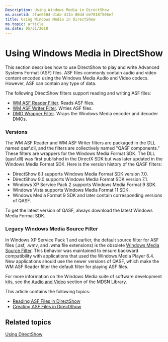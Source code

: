 ```yaml
---
Description: Using Windows Media in DirectShow
ms.assetid: 2fae0504-d1da-413a-80dd-de7818f506ef
title: Using Windows Media in DirectShow
ms.topic: article
ms.date: 05/31/2018
---
```


# Using Windows Media in DirectShow

This section describes how to use DirectShow to play and write Advanced Systems Format (ASF) files. ASF files commonly contain audio and video content encoded using the Windows Media Audio and Video codecs. However, ASF can contain any type of data.

The following DirectShow filters support reading and writing ASF files:

-   [WM ASF Reader Filter](wm-asf-reader-filter.md). Reads ASF files.
-   [WM ASF Writer Filter](wm-asf-writer-filter.md). Wrties ASF files.
-   [DMO Wrapper Filter](dmo-wrapper-filter.md). Wraps the Windows Media encoder and decoder DMOs.

### Versions

The WM ASF Reader and WM ASF Writer filters are packaged in the DLL named qasf.dll, and the filters are collectively named "QASF components." These filters are wrappers for the Windows Media Format SDK. The DLL (qasf.dll) was first published in the DirectX SDK but was later updated in the Windows Media Format SDK. Here is the version history of the QASF filters:

-   DirectShow 8.1 supports Windows Media Format SDK version 7.0.
-   DirectShow 9.0 supports Windows Media Format SDK version 7.1.
-   Windows XP Service Pack 2 supports Windows Media Format 9 SDK.
-   Windows Vista supports Windows Media Format 11 SDK.
-   Windows Media Format 9 SDK and later contain corresponding versions of QASF.

To get the latest version of QASF, always download the latest Windows Media Format SDK.

### Legacy Windows Media Source Filter

In Windows XP Service Pack 1 and earlier, the default source filter for ASF files (.asf, .wmv, and .wma file extensions) is the obsolete [Windows Media Source Filter](windows-media-source-filter.md). This behavior was maintained to ensure backward compatibility with applications that used the Windows Media Player 6.4. New applications should use the newer versions of QASF, which make the WM ASF Reader filter the default filter for playing ASF files.

For more information on the Windows Media suite of software development kits, see the [Audio and Video](https://msdn.microsoft.com/library/ee663260(VS.85).aspx) section of the MDSN Library.

This article contains the following topics:

-   [Reading ASF Files in DirectShow](reading-asf-files-in-directshow.md)
-   [Creating ASF Files in DirectShow](creating-asf-files-in-directshow.md)

## Related topics

<dl> <dt>

[Using DirectShow](using-directshow.md)
</dt> </dl>

 

 



